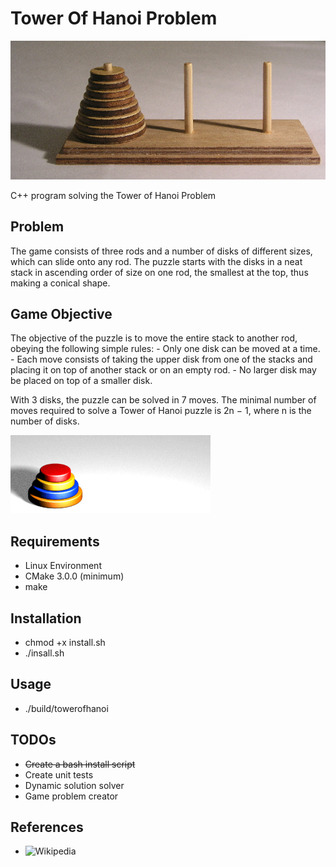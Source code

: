 # Tower Of Hanoi Problem
![](https://github.com/kirbysebastian/tower_of_hanoi/blob/master/img/Tower_of_Hanoi.jpeg)

C++ program solving the Tower of Hanoi Problem

## Problem
The game consists of three rods and a number of disks of different sizes, which can slide onto any rod.
The puzzle starts with the disks in a neat stack in ascending order of size on one rod, the smallest at the top, thus making a conical shape.

## Game Objective
The objective of the puzzle is to move the entire stack to another rod, obeying the following simple rules:
    - Only one disk can be moved at a time.
    - Each move consists of taking the upper disk from one of the stacks and placing it on top of another stack or on an empty rod.
    - No larger disk may be placed on top of a smaller disk.

With 3 disks, the puzzle can be solved in 7 moves.
The minimal number of moves required to solve a Tower of Hanoi puzzle is 2n − 1, where n is the number of disks. 

![](https://github.com/kirbysebastian/tower_of_hanoi/blob/master/img/Tower_of_Hanoi_4.gif)

## Requirements
- Linux Environment
- CMake 3.0.0 (minimum)
- make

## Installation
- chmod +x install.sh
- ./insall.sh

## Usage
- ./build/towerofhanoi

## TODOs
- ~~Create a bash install script~~
- Create unit tests
- Dynamic solution solver
- Game problem creator

## References
- ![Wikipedia](https://en.wikipedia.org/wiki/Tower_of_Hanoi)
